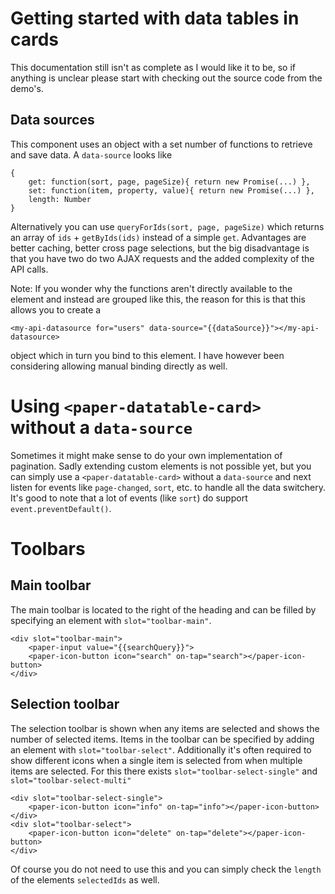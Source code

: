 Getting started with data tables in cards
===
This documentation still isn't as complete as I would like it to be, so if anything is unclear please start with checking
out the source code from the demo's.

Data sources
---
This component uses an object with a set number of functions to retrieve and save data. A `data-source` looks like

    {
        get: function(sort, page, pageSize){ return new Promise(...) },
        set: function(item, property, value){ return new Promise(...) },
        length: Number
    }

Alternatively you can use `queryForIds(sort, page, pageSize)` which returns an array of `ids` + `getByIds(ids)` instead
of a simple `get`. Advantages are better caching, better cross page selections, but the big disadvantage is that you
have two do two AJAX requests and the added complexity of the API calls.

Note: If you wonder why the functions aren't directly available to the element and instead are grouped like this, the
reason for this is that this allows you to create a

    <my-api-datasource for="users" data-source="{{dataSource}}"></my-api-datasource>

object which in turn you bind to this element. I have however been considering allowing manual binding directly as well.

Using `<paper-datatable-card>` without a `data-source`
===
Sometimes it might make sense to do your own implementation of pagination. Sadly extending custom elements is not possible
yet, but you can simply use a `<paper-datatable-card>` without a `data-source` and next listen for events like
`page-changed`, `sort`, etc. to handle all the data switchery. It's good to note that a lot of events (like `sort`) do 
support `event.preventDefault()`.

Toolbars
===
Main toolbar
---
The main toolbar is located to the right of the heading and can be filled by specifying an element with `slot="toolbar-main"`.

	<div slot="toolbar-main">
	 	<paper-input value="{{searchQuery}}">
		<paper-icon-button icon="search" on-tap="search"></paper-icon-button>
	</div>

Selection toolbar
---
The selection toolbar is shown when any items are selected and shows the number of selected items. Items in the toolbar
can be specified by adding an element with `slot="toolbar-select"`. Additionally it's often required to show different icons
when a single item is selected from when multiple items are selected. For this there exists `slot="toolbar-select-single"`
and `slot="toolbar-select-multi"`

	<div slot="toolbar-select-single">
		<paper-icon-button icon="info" on-tap="info"></paper-icon-button>
	</div>
	<div slot="toolbar-select">
		<paper-icon-button icon="delete" on-tap="delete"></paper-icon-button>
	</div>
	
Of course you do not need to use this and you can simply check the `length` of the elements `selectedIds` as well.